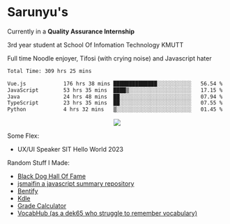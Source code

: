 # Sarunyu's
<p>Currently in a <strong>Quality Assurance Internship</strong></p>
<p>3rd year student at School Of Infomation Technology KMUTT</p>
<p>Full time Noodle enjoyer, Tifosi (with crying noise) and Javascript hater</p>

<!--START_SECTION:waka-->

```txt
Total Time: 309 hrs 25 mins

Vue.js            176 hrs 38 mins ██████████████░░░░░░░░░░░   56.54 %
JavaScript        53 hrs 35 mins  ████▒░░░░░░░░░░░░░░░░░░░░   17.15 %
Java              24 hrs 48 mins  ██░░░░░░░░░░░░░░░░░░░░░░░   07.94 %
TypeScript        23 hrs 35 mins  ██░░░░░░░░░░░░░░░░░░░░░░░   07.55 %
Python            4 hrs 32 mins   ▒░░░░░░░░░░░░░░░░░░░░░░░░   01.45 %
```

<!--END_SECTION:waka-->
<div align=center>
  <img src="https://skillicons.dev/icons?i=typescript,javascript,nodejs,java,spring,react,vue,mysql,mongodb,docker,linux" />
</div>

Some Flex:
- UX/UI Speaker SIT Hello World 2023

Random Stuff I Made:
- [Black Dog Hall Of Fame](https://bdoghalloffame.vercel.app/)
- [jsmaifin a javascript summary repository](https://github.com/ssarunyu/js-maifin)
- [Bentify](https://bentify.vercel.app/)
- [Kdle](https://kdle.vercel.app/)
- [Grade Calculator](https://grade-calculator-virid.vercel.app/)
- [VocabHub (as a dek65 who struggle to remember vocabulary)](https://vocabhub.vercel.app/)
